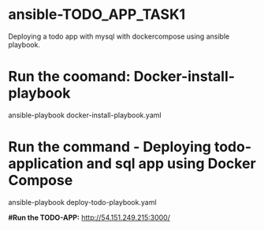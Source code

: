 # ansible-TODO_APP_TASK1
Deploying a todo app with mysql with dockercompose using ansible playbook.

# Run the coomand: Docker-install-playbook

ansible-playbook docker-install-playbook.yaml

# Run the command - Deploying todo-application and sql app using Docker Compose

ansible-playbook deploy-todo-playbook.yaml



**#Run the TODO-APP:**
http://54.151.249.215:3000/




